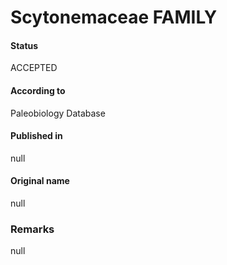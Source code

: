 # Scytonemaceae FAMILY

#### Status
ACCEPTED

#### According to
Paleobiology Database

#### Published in
null

#### Original name
null

### Remarks
null